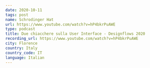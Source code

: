 ```yaml
---
date: 2020-10-11
tags: post
name: Schrodinger Hat
url: https://www.youtube.com/watch?v=hP4bkrPuAWE
type: podcast
title: Due chiacchere sulla User Interface - Designflows 2020
recording_url: https://www.youtube.com/watch?v=hP4bkrPuAWE
city: Florence
country: Italy
country_code: IT
language: Italian
---
```

